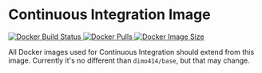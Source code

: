 # Continuous Integration Image

[
![Docker Build Status](https://img.shields.io/docker/build/dimo414/ci)
![Docker Pulls](https://img.shields.io/docker/pulls/dimo414/ci)
![Docker Image Size](https://img.shields.io/docker/image-size/dimo414/ci)
](https://hub.docker.com/r/dimo414/ci)

All Docker images used for Continuous Integration should extend from this
image. Currently it's no different than `dimo414/base`, but that may change.

